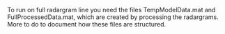 To run on full radargram line you need the files TempModelData.mat and FullProcessedData.mat, which are created by processing the radargrams. More to do to document how these files are structured.

